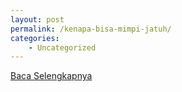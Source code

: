 ```yaml
---
layout: post
permalink: /kenapa-bisa-mimpi-jatuh/
categories:
    - Uncategorized
---
```


[Baca Selengkapnya](/03)